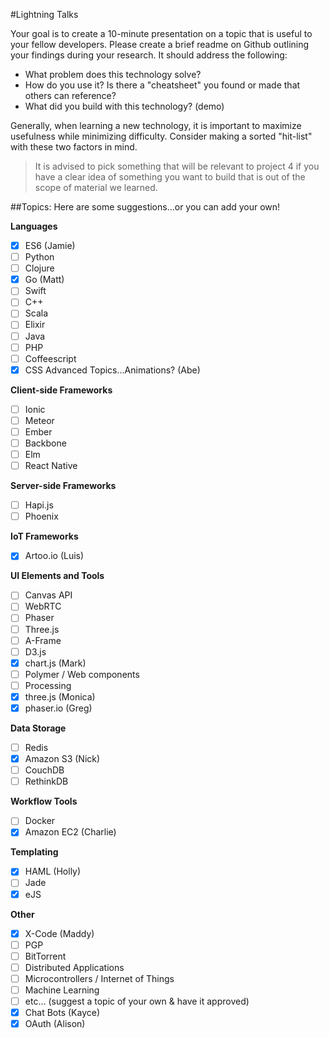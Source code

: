 #Lightning Talks

Your goal is to create a 10-minute presentation on a topic that is useful to your fellow developers. Please create a brief readme on Github outlining your findings during your research. It should address the following:

- What problem does this technology solve?
- How do you use it? Is there a "cheatsheet" you found or made that others can reference?
- What did you build with this technology? (demo)

Generally, when learning a new technology, it is important to maximize usefulness while minimizing difficulty. Consider making a sorted "hit-list" with these two factors in mind.

>It is advised to pick something that will be relevant to project 4 if you have a clear idea of something you want to build that is out of the scope of material we learned.

##Topics:
Here are some suggestions...or you can add your own!

**Languages**

- [x] ES6 (Jamie)
- [ ] Python
- [ ] Clojure
- [x] Go (Matt)
- [ ] Swift
- [ ] C++
- [ ] Scala
- [ ] Elixir
- [ ] Java
- [ ] PHP
- [ ] Coffeescript
- [x] CSS Advanced Topics...Animations? (Abe)

**Client-side Frameworks**

- [ ] Ionic
- [ ] Meteor
- [ ] Ember
- [ ] Backbone
- [ ] Elm
- [ ] React Native

**Server-side Frameworks**

- [ ] Hapi.js
- [ ] Phoenix

**IoT Frameworks**

- [x] Artoo.io (Luis)

**UI Elements and Tools**

- [ ] Canvas API
- [ ] WebRTC
- [ ] Phaser
- [ ] Three.js
- [ ] A-Frame
- [ ] D3.js
- [x] chart.js (Mark)
- [ ] Polymer / Web components
- [ ] Processing
- [x] three.js (Monica)
- [x] phaser.io (Greg)

**Data Storage**

- [ ] Redis
- [x] Amazon S3 (Nick)
- [ ] CouchDB
- [ ] RethinkDB

**Workflow Tools**

- [ ] Docker
- [x] Amazon EC2 (Charlie)

**Templating**

- [x] HAML (Holly)
- [ ] Jade
- [x] eJS

**Other**

- [x] X-Code (Maddy)
- [ ] PGP
- [ ] BitTorrent
- [ ] Distributed Applications
- [ ] Microcontrollers / Internet of Things
- [ ] Machine Learning
- [ ] etc... (suggest a topic of your own & have it approved)
- [x] Chat Bots (Kayce)
- [x] OAuth (Alison)
